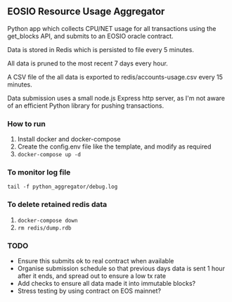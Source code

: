 ## EOSIO Resource Usage Aggregator

Python app which collects CPU/NET usage for all transactions using the get_blocks API, and submits to an EOSIO oracle contract.

Data is stored in Redis which is persisted to file every 5 minutes.

All data is pruned to the most recent 7 days every hour.

A CSV file of the all data is exported to redis/accounts-usage.csv every 15 minutes.

Data submission uses a small node.js Express http server, as I'm not aware of an efficient Python library for pushing transactions.

### How to run

1) Install docker and docker-compose
2) Create the config.env file like the template, and modify as required
3) `docker-compose up -d`

### To monitor log file
`tail -f python_aggregator/debug.log`

### To delete retained redis data
1) `docker-compose down`
2) `rm redis/dump.rdb`

### TODO
- Ensure this submits ok to real contract when available
- Organise submission schedule so that previous days data is sent 1 hour after it ends, and spread out to ensure a low tx rate
- Add checks to ensure all data made it into immutable blocks?
- Stress testing by using contract on EOS mainnet?